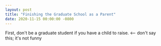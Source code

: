 ```yaml
---
layout: post
title: "Finishing the Graduate School as a Parent"
date: 2020-11-15 00:00:00 -0800
---
```


First, don't be a graduate student if you have a child to raise. <-- don't say this; it's not funny


<!-- I had a blessing of jobsearching during the global pandemic.
mostly I followed the . -->
<!-- I heard about interview process among peers and found resources from BigCo -->
